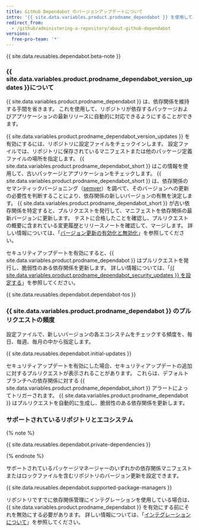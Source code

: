 ```yaml
---
title: GitHub Dependabot のバージョンアップデートについて
intro: '{{ site.data.variables.product.prodname_dependabot }} を使用して、使用するパッケージを最新バージョンに更新しておくことができます。'
redirect_from:
  - /github/administering-a-repository/about-github-dependabot
versions:
  free-pro-team: '*'
---
```


{{ site.data.reusables.dependabot.beta-note }}

### {{ site.data.variables.product.prodname_dependabot_version_updates }}について

{{ site.data.variables.product.prodname_dependabot }} は、依存関係を維持する手間を省きます。 これを使用して、リポジトリが依存するパッケージおよびアプリケーションの最新リリースに自動的に対応できるようにすることができます。

{{ site.data.variables.product.prodname_dependabot_version_updates }} を有効にするには、リポジトリに設定ファイルをチェックインします。 設定ファイルでは、リポジトリに保存されているマニフェストまたは他のパッケージ定義ファイルの場所を指定します。 {{ site.data.variables.product.prodname_dependabot_short }} はこの情報を使用して、古いパッケージとアプリケーションをチェックします。 {{ site.data.variables.product.prodname_dependabot_short }} は、依存関係のセマンティックバージョニング（[semver](https://semver.org/)）を調べて、そのバージョンへの更新の必要性を判断することにより、依存関係の新しいバージョンの有無を決定します。 {{ site.data.variables.product.prodname_dependabot_short }} が古い依存関係を特定すると、プルリクエストを発行して、マニフェストを依存関係の最新バージョンに更新します。 テストに合格したことを確認し、プルリクエストの概要に含まれている変更履歴とリリースノートを確認して、マージします。 詳しい情報については、「[バージョン更新の有効化と無効化](/github/administering-a-repository/enabling-and-disabling-version-updates)」を参照してください。

セキュリティアップデートを有効にすると、{{ site.data.variables.product.prodname_dependabot }} はプルリクエストを発行し、脆弱性のある依存関係を更新します。 詳しい情報については、「[{{ site.data.variables.product.prodname_dependabot_security_updates }} を設定する](/github/managing-security-vulnerabilities/configuring-github-dependabot-security-updates)」を参照してください。

{{ site.data.reusables.dependabot.dependabot-tos }}

### {{ site.data.variables.product.prodname_dependabot }} のプルリクエストの頻度

設定ファイルで、新しいバージョンの各エコシステムをチェックする頻度を、毎日、毎週、毎月の中から指定します。

{{ site.data.reusables.dependabot.initial-updates }}

セキュリティアップデートを有効にした場合、セキュリティアップデートの追加に対するプルリクエストが表示されることがあります。 これらは、デフォルトブランチへの依存関係に対する {{ site.data.variables.product.prodname_dependabot_short }} アラートによってトリガーされます。 {{ site.data.variables.product.prodname_dependabot }} はプルリクエストを自動的に生成し、脆弱性のある依存関係を更新します。

### サポートされているリポジトリとエコシステム

{% note %}

{{ site.data.reusables.dependabot.private-dependencies }}

{% endnote %}

サポートされているパッケージマネージャーのいずれかの依存関係マニフェストまたはロックファイルを含むリポジトリのバージョン更新を設定できます。

{{ site.data.reusables.dependabot.supported-package-managers }}

リポジトリですでに依存関係管理にインテグレーションを使用している場合は、{{ site.data.variables.product.prodname_dependabot }} を有効にする前にそれを無効にする必要があります。 詳しい情報については、「[インテグレーションについて](/github/customizing-your-github-workflow/about-integrations)」を参照してください。
